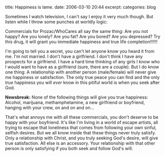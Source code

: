 title: Happiness is lame.
date: 2006-03-10 20:44
excerpt: 
categories: blog

Sometimes I watch television, I can't say I enjoy it very much though. But listen while I throw some punches at worldly logic:

Commercials for Prozac/WhoCares all say the same thing: Are you not happy? Are you lonely? Are you fat? Are you bored? Are you depressed? Try this drug, it will grant you immediate happiness and true life completion!!!!!!

I'm going to tell you a secret, you can't let anyone know you heard it from me. I'm not married. I don't have a girlfriend. I don't think I have any prospects for a girlfriend. I have a hard time thinking of any girls I know who I would want to have as a girlfriend (sure, there are a couple). But I do know one thing: A relationship with another person (male/female) will never give me happiness or satisfaction. The only true peace you can find and the only _true_ happiness you will _ever_ know in this pitiful world is when you seek after God.

**Newsbreak:** None of the following things will give you true happiness: Alcohol, marijuana, methamphetamine, a new girlfriend or boyfriend, hanging with your crew, on and on and on...

That's what annoys me with all these commercials, you don't deserve to be happy with your boyfriend. It's like I'm living in a world of escape artists, all trying to escape that loneliness that comes from following your own sinful, selfish desires. But we all know inside that these things never truly satisfy. Only a relationship with Christ, and you truly seeking God's desire, will give true satisfaction. All else is an accessory. Your relationship with that other person is only satisfying if you both seek and follow God's will.